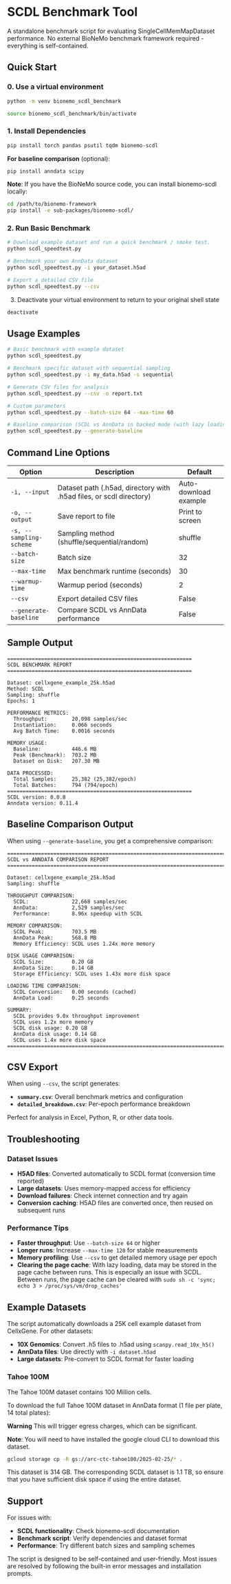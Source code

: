 # SCDL Benchmark Tool

A standalone benchmark script for evaluating SingleCellMemMapDataset performance. No external BioNeMo benchmark framework required - everything is self-contained.

## Quick Start

### 0. Use a virtual environment

```bash
python -m venv bionemo_scdl_benchmark

source bionemo_scdl_benchmark/bin/activate
```

### 1. Install Dependencies

```bash
pip install torch pandas psutil tqdm bionemo-scdl
```

**For baseline comparison** (optional):
```bash
pip install anndata scipy
```

**Note**: If you have the BioNeMo source code, you can install bionemo-scdl locally:
```bash
cd /path/to/bionemo-framework
pip install -e sub-packages/bionemo-scdl/
```

### 2. Run Basic Benchmark

```bash
# Download example dataset and run a quick benchmark / smoke test.
python scdl_speedtest.py

# Benchmark your own AnnData dataset
python scdl_speedtest.py -i your_dataset.h5ad

# Export a detailed CSV file
python scdl_speedtest.py --csv
```

3. Deactivate your virtual environment to return to your original shell state

```bash
deactivate
```

## Usage Examples

```bash
# Basic benchmark with example dataset
python scdl_speedtest.py

# Benchmark specific dataset with sequential sampling
python scdl_speedtest.py -i my_data.h5ad -s sequential

# Generate CSV files for analysis
python scdl_speedtest.py --csv -o report.txt

# Custom parameters
python scdl_speedtest.py --batch-size 64 --max-time 60

# Baseline comparison (SCDL vs AnnData in backed mode (with lazy loading))
python scdl_speedtest.py --generate-baseline
```

## Command Line Options

| Option | Description | Default |
|--------|-------------|---------|
| `-i, --input` | Dataset path (.h5ad, directory with .h5ad files, or scdl directory) | Auto-download example |
| `-o, --output` | Save report to file | Print to screen |
| `-s, --sampling-scheme` | Sampling method (shuffle/sequential/random) | shuffle |
| `--batch-size` | Batch size | 32 |
| `--max-time` | Max benchmark runtime (seconds) | 30 |
| `--warmup-time` | Warmup period (seconds) | 2 |
| `--csv` | Export detailed CSV files | False |
| `--generate-baseline` | Compare SCDL vs AnnData performance | False |

## Sample Output

```
============================================================
SCDL BENCHMARK REPORT
============================================================

Dataset: cellxgene_example_25k.h5ad
Method: SCDL
Sampling: shuffle
Epochs: 1

PERFORMANCE METRICS:
  Throughput:        20,098 samples/sec
  Instantiation:     0.066 seconds
  Avg Batch Time:    0.0016 seconds

MEMORY USAGE:
  Baseline:          446.6 MB
  Peak (Benchmark):  703.2 MB
  Dataset on Disk:   207.30 MB

DATA PROCESSED:
  Total Samples:     25,382 (25,382/epoch)
  Total Batches:     794 (794/epoch)
============================================================
SCDL version: 0.0.8
Anndata version: 0.11.4
```

## Baseline Comparison Output

When using `--generate-baseline`, you get a comprehensive comparison:

```
================================================================================
SCDL vs ANNDATA COMPARISON REPORT
================================================================================

Dataset: cellxgene_example_25k.h5ad
Sampling: shuffle

THROUGHPUT COMPARISON:
  SCDL:              22,668 samples/sec
  AnnData:           2,529 samples/sec
  Performance:       8.96x speedup with SCDL

MEMORY COMPARISON:
  SCDL Peak:         703.5 MB
  AnnData Peak:      568.8 MB
  Memory Efficiency: SCDL uses 1.24x more memory

DISK USAGE COMPARISON:
  SCDL Size:         0.20 GB
  AnnData Size:      0.14 GB
  Storage Efficiency: SCDL uses 1.43x more disk space

LOADING TIME COMPARISON:
  SCDL Conversion:   0.00 seconds (cached)
  AnnData Load:      0.25 seconds

SUMMARY:
  SCDL provides 9.0x throughput improvement
  SCDL uses 1.2x more memory
  SCDL disk usage: 0.20 GB
  AnnData disk usage: 0.14 GB
  SCDL uses 1.4x more disk space
================================================================================```
```
## CSV Export

When using `--csv`, the script generates:

- **`summary.csv`**: Overall benchmark metrics and configuration
- **`detailed_breakdown.csv`**: Per-epoch performance breakdown

Perfect for analysis in Excel, Python, R, or other data tools.

## Troubleshooting


### Dataset Issues

- **H5AD files**: Converted automatically to SCDL format (conversion time reported)
- **Large datasets**: Uses memory-mapped access for efficiency
- **Download failures**: Check internet connection and try again
- **Conversion caching**: H5AD files are converted once, then reused on subsequent runs

### Performance Tips

- **Faster throughput**: Use `--batch-size 64` or higher
- **Longer runs**: Increase `--max-time 120` for stable measurements
- **Memory profiling**: Use `--csv` to get detailed memory usage per epoch
- **Clearing the page cache**: With lazy loading, data may be stored in the page cache between runs. This is especially an issue with SCDL. Between runs, the page cache can be cleared with
```sudo sh -c 'sync; echo 3 > /proc/sys/vm/drop_caches'```

## Example Datasets

The script automatically downloads a 25K cell example dataset from CellxGene. For other datasets:

- **10X Genomics**: Convert .h5 files to .h5ad using `scanpy.read_10x_h5()`
- **AnnData files**: Use directly with `-i dataset.h5ad`
- **Large datasets**: Pre-convert to SCDL format for faster loading

### Tahoe 100M

The Tahoe 100M dataset contains 100 Million cells.

To download the full Tahoe 100M dataset in AnnData format (1 file per plate, 14 total plates):

**Warning** This will trigger egress charges, which can be significant.

**Note**: You will need to have installed the google cloud CLI to download this dataset.

```bash
gcloud storage cp -R gs://arc-ctc-tahoe100/2025-02-25/* .
```

This dataset is 314 GB. The corresponding SCDL dataset is 1.1 TB, so ensure that you have sufficient disk space if using the entire dataset.



## Support

For issues with:
- **SCDL functionality**: Check bionemo-scdl documentation
- **Benchmark script**: Verify dependencies and dataset format
- **Performance**: Try different batch sizes and sampling schemes

The script is designed to be self-contained and user-friendly. Most issues are resolved by following the built-in error messages and installation prompts.
